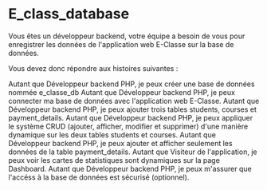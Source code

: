 # E_class_database
Vous êtes un développeur backend, votre équipe a besoin de vous pour enregistrer les données de l'application web E-Classe sur la base de données.

Vous devez donc répondre aux histoires suivantes :

Autant que Développeur backend PHP, je peux créer une base de données nommée e_classe_db
Autant que Développeur backend PHP, je peux connecter ma base de données avec l'application web E-Classe.
Autant que Développeur backend PHP, je peux ajouter trois tables students, courses et payment_details.
Autant que Développeur backend PHP, je peux appliquer le système CRUD (ajouter, afficher, modifier et supprimer) d'une manière dynamique sur les deux tables students et courses.
Autant que Développeur backend PHP, je peux ajouter et afficher seulement les données de la table payment_details.
Autant que Visiteur de l'application, je peux voir les cartes de statistiques sont dynamiques sur la page Dashboard.
Autant que Développeur backend PHP, je peux m'assurer que l'accéss à la base de données est sécurisé (optionnel).